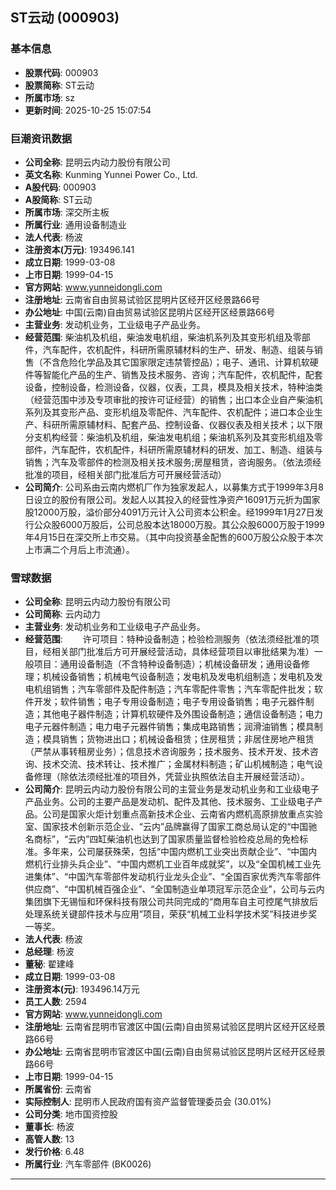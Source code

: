 ## ST云动 (000903)

### 基本信息

- **股票代码**: 000903
- **股票简称**: ST云动
- **所属市场**: sz
- **更新时间**: 2025-10-25 15:07:54

### 巨潮资讯数据

- **公司全称**: 昆明云内动力股份有限公司
- **英文名称**: Kunming Yunnei Power Co., Ltd.
- **A股代码**: 000903
- **A股简称**: ST云动
- **所属市场**: 深交所主板
- **所属行业**: 通用设备制造业
- **法人代表**: 杨波
- **注册资本(万元)**: 193496.141
- **成立日期**: 1999-03-08
- **上市日期**: 1999-04-15
- **官方网站**: www.yunneidongli.com
- **注册地址**: 云南省自由贸易试验区昆明片区经开区经景路66号
- **办公地址**: 中国(云南)自由贸易试验区昆明片区经开区经景路66号
- **主营业务**: 发动机业务，工业级电子产品业务。
- **经营范围**: 柴油机及机组，柴油发电机组，柴油机系列及其变形机组及零部件，汽车配件，农机配件，科研所需原辅材料的生产、研发、制造、组装与销售（不含危险化学品及其它国家限定违禁管控品）；电子、通讯、计算机软硬件等智能化产品的生产、销售及技术服务、咨询；汽车配件，农机配件，配套设备，控制设备，检测设备，仪器，仪表，工具，模具及相关技术，特种油类（经营范围中涉及专项审批的按许可证经营）的销售；出口本企业自产柴油机系列及其变形产品、变形机组及零配件、汽车配件、农机配件；进口本企业生产、科研所需原辅材料、配套产品、控制设备、仪器仪表及相关技术；以下限分支机构经营：柴油机及机组，柴油发电机组；柴油机系列及其变形机组及零部件，汽车配件，农机配件，科研所需原辅材料的研发、加工、制造、组装与销售；汽车及零部件的检测及相关技术服务;房屋租赁，咨询服务。（依法须经批准的项目，经相关部门批准后方可开展经营活动）
- **公司简介**: 公司系由云南内燃机厂作为独家发起人，以募集方式于1999年3月8日设立的股份有限公司。发起人以其投入的经营性净资产16091万元折为国家股12000万股，溢价部分4091万元计入公司资本公积金。经1999年1月27日发行公众股6000万股后，公司总股本达18000万股。其公众股6000万股于1999年4月15日在深交所上市交易。（其中向投资基金配售的600万股公众股于本次上市满二个月后上市流通）。

### 雪球数据

- **公司全称**: 昆明云内动力股份有限公司
- **公司简称**: 云内动力
- **主营业务**: 发动机业务和工业级电子产品业务。
- **经营范围**: 　　许可项目：特种设备制造；检验检测服务（依法须经批准的项目，经相关部门批准后方可开展经营活动，具体经营项目以审批结果为准）一般项目：通用设备制造（不含特种设备制造）；机械设备研发；通用设备修理；机械设备销售；机械电气设备制造；发电机及发电机组制造；发电机及发电机组销售；汽车零部件及配件制造；汽车零配件零售；汽车零配件批发；软件开发；软件销售；电子专用设备制造；电子专用设备销售；电子元器件制造；其他电子器件制造；计算机软硬件及外围设备制造；通信设备制造；电力电子元器件制造；电力电子元器件销售；集成电路销售；润滑油销售；模具制造；模具销售；货物进出口；机械设备租赁；住房租赁；非居住房地产租赁（严禁从事转租房业务）；信息技术咨询服务；技术服务、技术开发、技术咨询、技术交流、技术转让、技术推广；金属材料制造；矿山机械制造；电气设备修理（除依法须经批准的项目外，凭营业执照依法自主开展经营活动）。
- **公司简介**: 昆明云内动力股份有限公司的主营业务是发动机业务和工业级电子产品业务。公司的主要产品是发动机、配件及其他、技术服务、工业级电子产品。公司是国家火炬计划重点高新技术企业、云南省内燃机高原排放重点实验室、国家技术创新示范企业、“云内”品牌赢得了国家工商总局认定的“中国驰名商标”，“云内”四缸柴油机也达到了国家质量监督检验检疫总局的免检标准。多年来，公司屡获殊荣，包括“中国内燃机工业突出贡献企业”、“中国内燃机行业排头兵企业”、“中国内燃机工业百年成就奖”，以及“全国机械工业先进集体”、“中国汽车零部件发动机行业龙头企业”、“全国百家优秀汽车零部件供应商”、“中国机械百强企业”、“全国制造业单项冠军示范企业”，公司与云内集团旗下无锡恒和环保科技有限公司共同完成的“商用车自主可控尾气排放后处理系统关键部件技术与应用”项目，荣获“机械工业科学技术奖”科技进步奖一等奖。
- **法人代表**: 杨波
- **总经理**: 杨波
- **董秘**: 翟建峰
- **成立日期**: 1999-03-08
- **注册资本(元)**: 193496.14万元
- **员工人数**: 2594
- **官方网站**: www.yunneidongli.com
- **注册地址**: 云南省昆明市官渡区中国(云南)自由贸易试验区昆明片区经开区经景路66号
- **办公地址**: 云南省昆明市官渡区中国(云南)自由贸易试验区昆明片区经开区经景路66号
- **上市日期**: 1999-04-15
- **所属省份**: 云南省
- **实际控制人**: 昆明市人民政府国有资产监督管理委员会 (30.01%)
- **公司分类**: 地市国资控股
- **董事长**: 杨波
- **高管人数**: 13
- **发行价格**: 6.48
- **所属行业**: 汽车零部件 (BK0026)

---